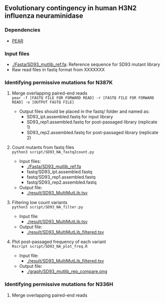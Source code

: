 ## Evolutionary contingency in human H3N2 influenza neuraminidase   

### Dependencies    
* [PEAR](https://github.com/tseemann/PEAR)

### Input files   
* [./Fasta/SD93_mutlib_ref.fa](./Fasta/SD93_mutlib_ref.fa): Reference sequence for SD93 mutant library
* Raw read files in fastq format from XXXXXXX

### Identifying permissive mutations for N387K
1. Merge overlapping paired-end reads   
```pear -f [FASTQ FILE FOR FORWARD READ] -r [FASTQ FILE FOR FORWARD READ] -o [OUTPUT FASTQ FILE]```
    - Output files should be placed in the fastq/ folder and named as:
      - SD93_ipt.assembled.fastq for input library
      - SD93_rep1.assembled.fastq for post-passaged library (replicate 1)
      - SD93_rep2.assembled.fastq for post-passaged library (replicate 2)

2. Count mutants from fastq files   
```python3 script/SD93_NA_fastq2count.py```
    - Input files:
      - [./Fasta/SD93_mutlib_ref.fa](./Fasta/SD93_mutlib_ref.fa)
      - fastq/SD93_ipt.assembled.fastq
      - fastq/SD93_rep1.assembled.fastq
      - fastq/SD93_rep2.assembled.fastq
    - Output file:
      - [./result/SD93_MultiMutLib.tsv](./result/SD93_MultiMutLib.tsv)

3. Filtering low count variants   
```python3 script/SD93_NA_filter.py```
    - Input file:
      - [./result/SD93_MultiMutLib.tsv](./result/SD93_MultiMutLib.tsv)
    - Output file:
      - [./result/SD93_MultiMutLib_filtered.tsv](./result/SD93_MultiMutLib_filtered.tsv)

4. Plot post-passaged frequency of each variant   
```Rscript script/SD93_NA_plot_freq.R```
   - Input file:
     - [./result/SD93_MultiMutLib_filtered.tsv](./result/SD93_MultiMutLib_filtered.tsv)
   - Output file:
     - [./graph/SD93_mutlib_rep_compare.png](./graph/SD93_mutlib_rep_compare.png)

### Identifying permissive mutations for N336H
1. Merge overlapping paired-end reads
